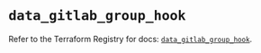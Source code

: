 # `data_gitlab_group_hook`

Refer to the Terraform Registry for docs: [`data_gitlab_group_hook`](https://registry.terraform.io/providers/gitlabhq/gitlab/16.7.0/docs/data-sources/group_hook).
